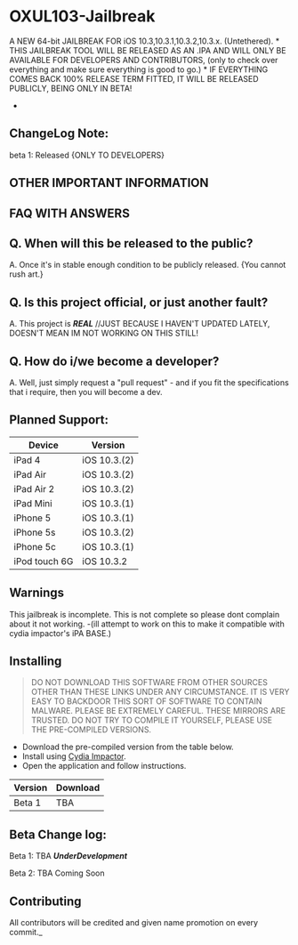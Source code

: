 # OXUL103-Jailbreak
A NEW 64-bit JAILBREAK FOR iOS 10.3,10.3.1,10.3.2,10.3.x. (Untethered).
*
THIS JAILBREAK TOOL WILL BE RELEASED AS AN .IPA AND WILL ONLY BE AVAILABLE FOR DEVELOPERS AND CONTRIBUTORS, (only to check over everything and make sure everything is good to go.)
*
IF EVERYTHING COMES BACK 100% RELEASE TERM FITTED, IT WILL BE RELEASED PUBLICLY, BEING ONLY IN BETA!

*
## ChangeLog Note: 
beta 1: Released {ONLY TO DEVELOPERS} 

## OTHER IMPORTANT INFORMATION ##

## FAQ WITH ANSWERS
## Q. When will this be released to the public?
A. Once it's in stable enough condition to be publicly released. {You cannot rush art.}

## Q. Is this project official, or just another fault?
A. This project is _**REAL**_ //JUST BECAUSE I HAVEN'T UPDATED LATELY, DOESN'T MEAN IM NOT WORKING ON THIS STILL!

## Q. How do i/we become a developer?
A. Well, just simply request a "pull request" - and if you fit the specifications that i require, then you will become a dev.

## Planned Support:

| Device | Version |
|---------|----------|
| iPad 4  | iOS 10.3.(2) |
| iPad Air | iOS 10.3.(2) |
| iPad Air 2  | iOS 10.3.(2)|
| iPad Mini | iOS 10.3.(1) |
| iPhone 5  | iOS 10.3.(1) |
| iPhone 5s  | iOS 10.3.(2) |
| iPhone 5c | iOS 10.3.(1) |
| iPod touch 6G | iOS 10.3.2 |

## Warnings

This jailbreak is incomplete. This is not complete so please dont complain about it not working. -(ill attempt to work on this to make it compatible with cydia impactor's iPA BASE.)

## Installing

> DO NOT DOWNLOAD THIS SOFTWARE FROM OTHER SOURCES OTHER THAN THESE LINKS UNDER ANY CIRCUMSTANCE. IT IS VERY EASY TO BACKDOOR THIS SORT OF SOFTWARE TO CONTAIN MALWARE. PLEASE BE EXTREMELY CAREFUL. THESE MIRRORS ARE TRUSTED. DO NOT TRY TO COMPILE IT YOURSELF, PLEASE USE THE PRE-COMPILED VERSIONS.

* Download the pre-compiled version from the table below.
* Install using [Cydia Impactor](http://www.cydiaimpactor.com/).
* Open the application and follow instructions.

| Version | Download |
|---------|----------|
| Beta 1  | TBA      |

## Beta Change log:

Beta 1: TBA **_UnderDevelopment_**

Beta 2: TBA Coming Soon

## Contributing
All contributors will be credited and given name promotion on every commit._
